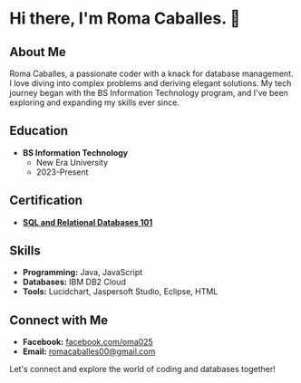 # Hi there, I'm Roma Caballes. 👋

## About Me

Roma Caballes, a passionate coder with a knack for database management. I love diving into complex problems and deriving elegant solutions. My tech journey began with the BS Information Technology program, and I've been exploring and expanding my skills ever since.

## Education

- **BS Information Technology**
  - New Era University
  - 2023-Present

## Certification

- **[SQL and Relational Databases 101](https://courses.cognitiveclass.ai/certificates/c6dde12378554665bf299d22af07dc64)**

## Skills

- **Programming:** Java, JavaScript
- **Databases:** IBM DB2 Cloud
- **Tools:** Lucidchart, Jaspersoft Studio, Eclipse, HTML

## Connect with Me

- **Facebook:** [facebook.com/oma025](https://facebook.com/oma025)
- **Email:** [romacaballes00@gmail.com](mailto:romacaballes00@gmail.com)

Let's connect and explore the world of coding and databases together!
